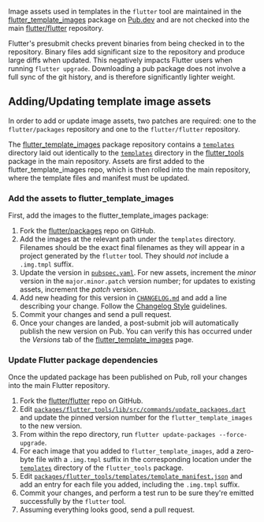 Image assets used in templates in the `flutter` tool are maintained in the [flutter_template_images][fti_pkg] package on [Pub.dev][pub] and are not checked into the main [flutter/flutter][flutter_repo] repository.

Flutter's presubmit checks prevent binaries from being checked in to the repository. Binary files add significant size to the repository and produce large diffs when updated. This negatively impacts Flutter users when running `flutter upgrade`. Downloading a pub package does not involve a full sync of the git history, and is therefore significantly lighter weight.

## Adding/Updating template image assets

In order to add or update image assets, two patches are required: one to the `flutter/packages` repository and one to the `flutter/flutter` repository. 

The [flutter_template_images][fti_repo] package repository contains a [`templates`][package_templates_dir] directory laid out identically to the [`templates`][tools_templates_dir] directory in the [flutter_tools][tools_repo] package in the main repository. Assets are first added to the flutter_template_images repo, which is then rolled into the main repository, where the template files and manifest must be updated.

### Add the assets to flutter_template_images

First, add the images to the flutter_template_images package:

1. Fork the [flutter/packages][packages_repo] repo on GitHub.
2. Add the images at the relevant path under the `templates` directory. Filenames should be the exact final filenames as they will appear in a project generated by the `flutter` tool. They should _not_ include a `.img.tmpl` suffix.
3. Update the version in [`pubspec.yaml`](https://github.com/flutter/packages/blob/main/packages/flutter_template_images/pubspec.yaml). For new assets, increment the _minor_ version in the `major.minor.patch` version number; for updates to existing assets, increment the _patch_ version.
4. Add new heading for this version in [`CHANGELOG.md`](https://github.com/flutter/packages/blob/main/packages/flutter_template_images/CHANGELOG.md) and add a line describing your change. Follow the [Changelog Style][changelog_style] guidelines.
5. Commit your changes and send a pull request.
6. Once your changes are landed, a post-submit job will automatically publish the new version on Pub. You can verify this has occurred under the _Versions_ tab of the [flutter_template_images][fti_pkg] page.

### Update Flutter package dependencies

Once the updated package has been published on Pub, roll your changes into the main Flutter repository.

1. Fork the [flutter/flutter][flutter_repo] repo on GitHub.
2. Edit [`packages/flutter_tools/lib/src/commands/update_packages.dart`](https://github.com/flutter/flutter/blob/master/packages/flutter_tools/lib/src/commands/update_packages.dart) and update the pinned version number for the `flutter_template_images` to the new version.
3. From within the repo directory, run `flutter update-packages --force-upgrade`.
4. For each image that you added to `flutter_template_images`, add a zero-byte file with a `.img.tmpl` suffix in the corresponding location under the [`templates`][tools_templates_dir] directory of the `flutter_tools` package.
5. Edit [`packages/flutter_tools/templates/template_manifest.json`](https://github.com/flutter/flutter/blob/master/packages/flutter_tools/templates/template_manifest.json) and add an entry for each file you added, including the `.img.tmpl` suffix.
6. Commit your changes, and perform a test run to be sure they're emitted successfully by the `flutter` tool.
7. Assuming everything looks good, send a pull request.

[fti_pkg]: https://pub.dev/packages/flutter_template_images
[fti_repo]: https://github.com/flutter/packages/tree/main/packages/flutter_template_images
[pub]: https://pub.dev
[flutter_repo]: https://github.com/flutter/flutter
[packages_repo]: https://github.com/flutter/packages
[package_templates_dir]: https://github.com/flutter/packages/tree/main/packages/flutter_template_images/templates
[tools_templates_dir]: https://github.com/flutter/flutter/tree/master/packages/flutter_tools/templates
[tools_repo]: https://github.com/flutter/flutter/tree/master/packages/flutter_tools
[changelog_style]: https://github.com/flutter/flutter/wiki/Contributing-to-Plugins-and-Packages#changelog-style